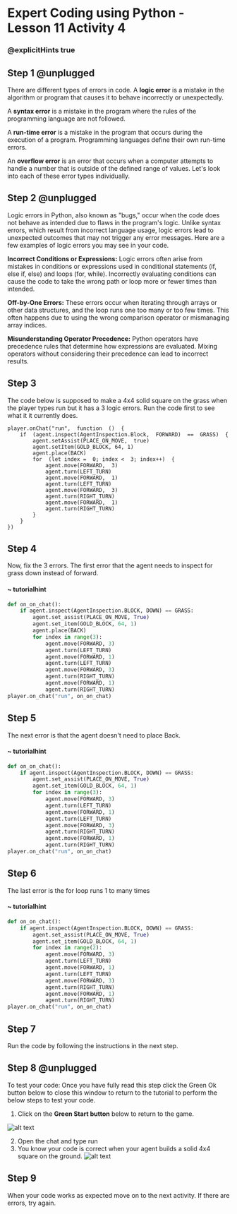# Expert Coding using Python - Lesson 11 Activity 4
### @explicitHints true

## Step 1 @unplugged

There are different types of errors in code. 
A **logic error** is a mistake in the algorithm or program that causes it to behave incorrectly or unexpectedly.

A **syntax error** is a mistake in the program where the rules of the programming language are not followed.

A **run-time error** is a mistake in the program that occurs during the execution of a program. Programming languages define their own run-time errors.

An **overflow error** is an error that occurs when a computer attempts to handle a number that is outside of the defined range of values.
Let's look into each of these error types individually. 

## Step 2 @unplugged

Logic errors in Python, also known as "bugs," occur when the code does not behave as intended due to flaws in the program's logic. Unlike syntax errors, which result from incorrect language usage, logic errors lead to unexpected outcomes that may not trigger any error messages. Here are a few examples of logic errors you may see in your code. 

**Incorrect Conditions or Expressions:** Logic errors often arise from mistakes in conditions or expressions used in conditional statements (if, else if, else) and loops (for, while). Incorrectly evaluating conditions can cause the code to take the wrong path or loop more or fewer times than intended.

**Off-by-One Errors:** These errors occur when iterating through arrays or other data structures, and the loop runs one too many or too few times. This often happens due to using the wrong comparison operator or mismanaging array indices.

**Misunderstanding Operator Precedence:** Python operators have precedence rules that determine how expressions are evaluated. Mixing operators without considering their precedence can lead to incorrect results.

## Step 3

The code below is supposed to make a 4x4 solid square on the grass when the player types run but it has a 3 logic errors.  Run the code first to see what it it currently does. 

```template
player.onChat("run",  function  ()  {
	if  (agent.inspect(AgentInspection.Block,  FORWARD)  ==  GRASS)  {
		agent.setAssist(PLACE_ON_MOVE,  true)
		agent.setItem(GOLD_BLOCK, 64, 1)
		agent.place(BACK)
		for  (let index =  0; index <  3; index++)  {
			agent.move(FORWARD,  3)
			agent.turn(LEFT_TURN)
			agent.move(FORWARD,  1)
			agent.turn(LEFT_TURN)
			agent.move(FORWARD,  3)
			agent.turn(RIGHT_TURN)
			agent.move(FORWARD,  1)
			agent.turn(RIGHT_TURN)
		}
	}
})
```

## Step 4

Now, fix the 3 errors. The first error that the agent needs to inspect for grass down instead of forward. 
#### ~ tutorialhint
```python 
def on_on_chat():
    if agent.inspect(AgentInspection.BLOCK, DOWN) == GRASS:
        agent.set_assist(PLACE_ON_MOVE, True)
        agent.set_item(GOLD_BLOCK, 64, 1)
        agent.place(BACK)
        for index in range(3):
            agent.move(FORWARD, 3)
            agent.turn(LEFT_TURN)
            agent.move(FORWARD, 1)
            agent.turn(LEFT_TURN)
            agent.move(FORWARD, 3)
            agent.turn(RIGHT_TURN)
            agent.move(FORWARD, 1)
            agent.turn(RIGHT_TURN)
player.on_chat("run", on_on_chat)

```

## Step 5
The next error is that the agent doesn't need to place Back.  

#### ~ tutorialhint
```python 
def on_on_chat():
    if agent.inspect(AgentInspection.BLOCK, DOWN) == GRASS:
        agent.set_assist(PLACE_ON_MOVE, True)
        agent.set_item(GOLD_BLOCK, 64, 1)
        for index in range(3):
            agent.move(FORWARD, 3)
            agent.turn(LEFT_TURN)
            agent.move(FORWARD, 1)
            agent.turn(LEFT_TURN)
            agent.move(FORWARD, 3)
            agent.turn(RIGHT_TURN)
            agent.move(FORWARD, 1)
            agent.turn(RIGHT_TURN)
player.on_chat("run", on_on_chat)

```

## Step 6
The last error is the for loop runs 1 to many times
#### ~ tutorialhint
```python 
def on_on_chat():
    if agent.inspect(AgentInspection.BLOCK, DOWN) == GRASS:
        agent.set_assist(PLACE_ON_MOVE, True)
        agent.set_item(GOLD_BLOCK, 64, 1)
        for index in range(2):
            agent.move(FORWARD, 3)
            agent.turn(LEFT_TURN)
            agent.move(FORWARD, 1)
            agent.turn(LEFT_TURN)
            agent.move(FORWARD, 3)
            agent.turn(RIGHT_TURN)
            agent.move(FORWARD, 1)
            agent.turn(RIGHT_TURN)
player.on_chat("run", on_on_chat)

```
## Step 7
Run the code by following the instructions in the next step.

## Step 8 @unplugged

To test your code:
Once you have fully read this step click the Green Ok button below to close this window to return to the tutorial to perform the below steps to test your code.

1. Click on the **Green Start button** below to return to the game.

  

![alt text](https://expertjs.codingcredentials.com/Lesson1/1.1/1.JPG?raw=true  "Start")

2. Open the chat and type run  
3. You know your code is correct when your agent builds a solid 4x4 square on the ground. 
![alt text](https://expertjs.codingcredentials.com/Lesson11/11.1/11.2.png?raw=true  "code")

## Step 9

When your code works as expected move on to the next activity. 
If there are errors, try again. 